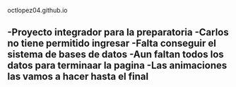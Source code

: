octlopez04.github.io

-Proyecto integrador para la preparatoria
-Carlos no tiene permitido ingresar
-Falta conseguir el sistema de bases de datos 
-Aun faltan todos los datos para terminaar la pagina
-Las animaciones las vamos a hacer hasta el final
-

